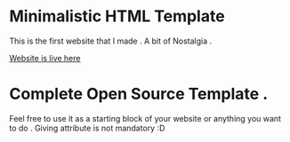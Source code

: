 # Minimalistic HTML Template

This is the first website that I made . A bit of Nostalgia .

[Website is live here ](https://kaustabhganguly.github.io/Minimalistic-HTML-Template/index.html)


# Complete Open Source Template . 
Feel free to use it as a starting block of your website or anything you want to do . Giving attribute is not mandatory  :D 
